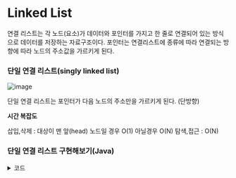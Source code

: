 # Linked List

연결 리스트는 각 노드(요소)가 데이터와 포인터를 가지고 한 줄로 연결되어 있는 방식으로 데이터를 저장하는 자료구조이다.
포인터는 연결리스트에 종류에 따라 연결되는 방향에 따라 노드의 주소값을 가르키게 된다.




### 단일 연결 리스트(singly linked list)
![image](https://user-images.githubusercontent.com/94831670/185774620-cd79728a-f18e-4cb3-998b-6b71bc1d631b.png)

단일 연결 리스트는 포인터가 다음 노드의 주소만을 가르키게 된다. (단방향)

**시간 복잡도**

삽입,삭제 : 대상이 맨 앞(head) 노드일 경우 O(1) 아닐경우 O(N)
탐색,접근 : O(N)
 


### 단일 연결 리스트 구현해보기(Java)

<details>
<summary>코드</summary>
<div markdown="1">

```java
class Node<T> {
	T data;
	Node<T> next = null;
	
	public Node(T data) {
		this.data = data;
	}
}

public class SingleLinkedList<T>{
	public Node<T> head = null;
	
	public void addNode(T data) {
		if(head==null) head = new Node(data);
		else {
			Node node = head;
			while(node.next != null) {
				node = node.next;
			}
			node.next = new Node(data);
		}
	}
	
	public void printAll() {
		if(head==null) System.out.println(head);
		else {
			System.out.print("[ ");
			Node node = this.head;
			while(node != null) {
				System.out.print(node.data+(node.next==null?"":", "));
				node = node.next;
			}
			System.out.print(" ]\n");
		}
	}
	
	public Node search(T data) {
		
		if(this.head != null) {
			Node node = this.head;
			
			while(node != null) {
				if(node.data.equals(data) ) {
					return node;
				} 
				node = node.next;
			}
			return null;
		}
		return null;
	}
	
	public void addNodeBehind(T targetData,T data) {
		Node searchedNode = search(targetData);
		
		if(searchedNode != null) {
			Node nextNode = searchedNode.next;
			
			searchedNode.next = new Node(data);
			searchedNode.next.next = nextNode;
		} else {
			addNode(data);
		}
				
	}
	
	public boolean deleteNode(T data) {
		if(this.head != null) {
			Node node = this.head;
			if(node.data.equals(data)) {
				this.head = this.head.next;
				return true;
			} else {
				while(node.next != null) {
					if(node.next.data.equals(data)) {
						node.next = node.next.next;
						return true;
					}
					node = node.next;
				}
				return false;
			}
		} 
		return false;
	}
	
	
	public static void main(String[] args) {
		SingleLinkedList<Integer> sll =  new SingleLinkedList<>();
		
		sll.addNode(121);
		sll.addNode(40);
		sll.addNode(917);
		sll.addNodeBehind(40, 99);
		sll.printAll(); // [ 121, 40, 99, 917 ]
		System.out.println(sll.search(917).data); // 917
		sll.deleteNode(40);
		sll.printAll(); // [ 121, 99, 917 ]
	}
}

```

</div>
</details>
